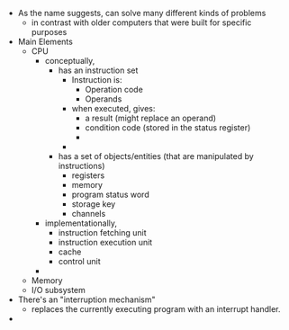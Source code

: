 - As the name suggests, can solve many different kinds of problems
	- in contrast with older computers that were built for specific purposes
- Main Elements
	- CPU
		- conceptually,
			- has an instruction set
				- Instruction is:
					- Operation code
					- Operands
				- when executed, gives:
					- a result (might replace an operand)
					- condition code (stored in the status register)
					-
				-
			- has a set of objects/entities (that are manipulated by instructions)
				- registers
				- memory
				- program status word
				- storage key
				- channels
		- implementationally,
			- instruction fetching unit
			- instruction execution unit
			- cache
			- control unit
		-
	- Memory
	- I/O subsystem
- There's an "interruption mechanism"
	- replaces the currently executing program with an interrupt handler.
-